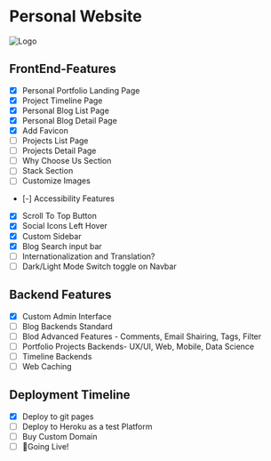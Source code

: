# Personal Website

![Logo](https://user-images.githubusercontent.com/53440762/85415182-adce4900-b575-11ea-9f10-5ea1803c849b.png)

## FrontEnd-Features

* [x] Personal Portfolio Landing Page
* [x] Project Timeline Page
* [x] Personal Blog List Page
* [x] Personal Blog Detail Page
* [x] Add Favicon
* [ ] Projects List Page
* [ ] Projects Detail Page
* [ ] Why Choose Us Section
* [ ] Stack Section
* [ ] Customize Images
* [-] Accessibility Features
* [x] Scroll To Top Button
* [x] Social Icons Left Hover
* [x] Custom Sidebar
* [x] Blog Search input bar
* [ ] Internationalization and Translation?
* [ ] Dark/Light Mode Switch toggle on Navbar

## Backend Features

* [x] Custom Admin Interface
* [ ] Blog Backends Standard
* [ ] Blod Advanced Features - Comments, Email Shairing, Tags, Filter
* [ ] Portfolio Projects Backends- UX/UI, Web, Mobile, Data Science
* [ ] Timeline Backends
* [ ] Web Caching

## Deployment Timeline

* [x] Deploy to git pages
* [ ] Deploy to Heroku as a test Platform
* [ ] Buy Custom Domain
* [ ] 🚀Going Live!
